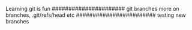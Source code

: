 Learning git is fun
######################
git branches
more on branches, .git/refs/head etc
########################
testing new branches
